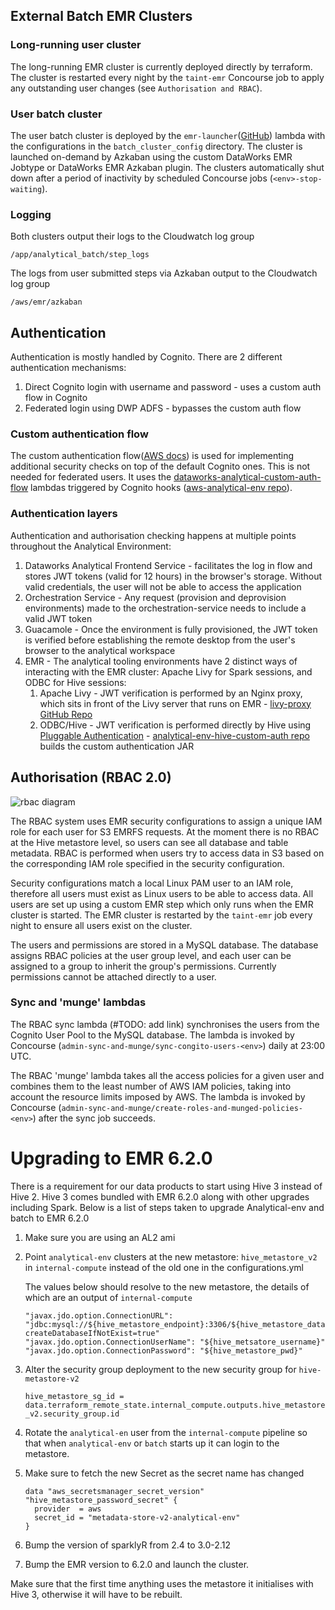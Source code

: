 

## External Batch EMR Clusters

### Long-running user cluster

The long-running EMR cluster is currently deployed directly by terraform. The cluster is restarted every night by the `taint-emr` Concourse job to apply any outstanding user changes (see `Authorisation and RBAC`).

### User batch cluster

The user batch cluster is deployed by the `emr-launcher`([GitHub](https://github.com/dwp/emr-launcher)) lambda with the configurations in the `batch_cluster_config` directory. The cluster is launched on-demand by Azkaban using the custom DataWorks EMR Jobtype or DataWorks EMR Azkaban plugin. The clusters automatically shut down after a period of inactivity by scheduled Concourse jobs (`<env>-stop-waiting`).

### Logging
Both clusters output their logs to the Cloudwatch log group
```
/app/analytical_batch/step_logs
```
The logs from user submitted steps via Azkaban output to  the Cloudwatch log group
```
/aws/emr/azkaban
```

## Authentication

Authentication is mostly handled by Cognito. There are 2 different authentication mechanisms:
    
1. Direct Cognito login with username and password - uses a custom auth flow in Cognito    
2. Federated login using DWP ADFS - bypasses the custom auth flow

### Custom authentication flow

The custom authentication flow([AWS docs](https://docs.aws.amazon.com/cognito/latest/developerguide/amazon-cognito-user-pools-authentication-flow.html#amazon-cognito-user-pools-custom-authentication-flow)) is used for implementing additional security checks on top of the default Cognito ones. This is not needed for federated users. It uses the [dataworks-analytical-custom-auth-flow](https://github.com/dwp/dataworks-analytical-custom-auth-flow) lambdas triggered by Cognito hooks ([aws-analytical-env repo](https://github.com/dwp/aws-analytical-env/blob/master/terraform/deploy/cognito/modules.tf#L13)). 

### Authentication layers

Authentication and authorisation checking happens at multiple points throughout the Analytical Environment:

1. Dataworks Analytical Frontend Service - facilitates the log in flow and stores JWT tokens (valid for 12 hours) in the browser's storage. Without valid credentials, the user will not be able to access the application
2. Orchestration Service - Any request (provision and deprovision environments) made to the orchestration-service needs to include a valid JWT token
3. Guacamole - Once the environment is fully provisioned, the JWT token is verified before establishing the remote desktop from the user's browser to the analytical workspace
4. EMR - The analytical tooling environments have 2 distinct ways of interacting with the EMR cluster: Apache Livy for Spark sessions, and ODBC for Hive sessions:
    1. Apache Livy - JWT verification is performed by an Nginx proxy, which sits in front of the Livy server that runs on EMR - [livy-proxy GitHub Repo](https://github.com/dwp/dataworks-hardened-images/tree/master/livy-proxy)
    2. ODBC/Hive - JWT verification is performed directly by Hive using [Pluggable Authentication](https://docs.cloudera.com/documentation/enterprise/6/6.3/topics/cdh_sg_hiveserver2_security.html#concept_hdt_ngx_nm) - [analytical-env-hive-custom-auth repo](https://github.com/dwp/analytical-env-hive-custom-auth) builds the custom authentication JAR

## Authorisation (RBAC 2.0)

![rbac diagram](https://user-images.githubusercontent.com/55280269/124492503-73b09d80-ddac-11eb-8fa6-b0f2af9ec1be.png)


The RBAC system uses EMR security configurations to assign a unique IAM role for each user for S3 EMRFS requests. At the moment there is no RBAC at the Hive metastore level, so users can see all database and table metadata. RBAC is performed when users try to access data in S3 based on the corresponding IAM role specified in the security configuration. 

Security configurations match a local Linux PAM user to an IAM role, therefore all users must exist as Linux users to be able to access data. All users are set up using a custom EMR step which only runs when the EMR cluster is started. The EMR cluster is restarted by the `taint-emr` job every night to ensure all users exist on the cluster.

The users and permissions are stored in a MySQL database. The database assigns RBAC policies at the user group level, and each user can be assigned to a group to inherit the group's permissions. Currently permissions cannot be attached directly to a user. 

### Sync and 'munge' lambdas

The RBAC sync lambda (#TODO: add link) synchronises the users from the Cognito User Pool to the MySQL database. The lambda is invoked by Concourse (`admin-sync-and-munge/sync-congito-users-<env>`) daily at 23:00 UTC. 

The RBAC 'munge' lambda takes all the access policies for a given user and combines them to the least number of AWS IAM policies, taking into account the resource limits imposed by AWS. The lambda is invoked by Concourse (`admin-sync-and-munge/create-roles-and-munged-policies-<env>`) after the sync job succeeds.


# Upgrading to EMR 6.2.0

There is a requirement for our data products to start using Hive 3 instead of Hive 2. Hive 3 comes bundled with EMR 6.2.0 
along with other upgrades including Spark. Below is a list of steps taken to upgrade Analytical-env and batch to EMR 6.2.0  

1. Make sure you are using an AL2 ami 

2. Point `analytical-env` clusters at the new metastore: `hive_metastore_v2` in `internal-compute` instead of the old one in the configurations.yml   

    The values below should resolve to the new metastore, the details of which are an output of `internal-compute`
    ```    
   "javax.jdo.option.ConnectionURL": "jdbc:mysql://${hive_metastore_endpoint}:3306/${hive_metastore_database_name}?createDatabaseIfNotExist=true"
   "javax.jdo.option.ConnectionUserName": "${hive_metsatore_username}"
   "javax.jdo.option.ConnectionPassword": "${hive_metastore_pwd}"
   ```

3. Alter the security group deployment to the new security group for `hive-metastore-v2`  

    `hive_metastore_sg_id = data.terraform_remote_state.internal_compute.outputs.hive_metastore_v2.security_group.id`


3. Rotate the `analytical-en` user from the `internal-compute` pipeline so that when `analytical-env` or `batch` starts up it can login to the metastore.

4. Make sure to fetch the new Secret as the secret name has changed

    ```
    data "aws_secretsmanager_secret_version" "hive_metastore_password_secret" {
      provider  = aws
      secret_id = "metadata-store-v2-analytical-env"
    }
    ``` 
   
5. Bump the version of sparklyR from 2.4 to 3.0-2.12   
6. Bump the EMR version to 6.2.0 and launch the cluster.   

Make sure that the first time anything uses the metastore it initialises with Hive 3, otherwise it will have to be rebuilt. 
